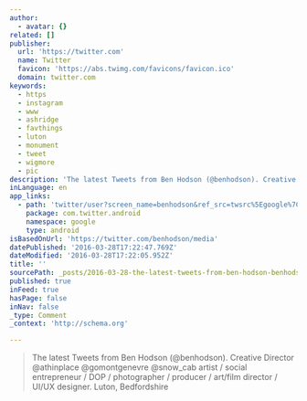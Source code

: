 ```yaml
---
author:
  - avatar: {}
related: []
publisher:
  url: 'https://twitter.com'
  name: Twitter
  favicon: 'https://abs.twimg.com/favicons/favicon.ico'
  domain: twitter.com
keywords:
  - https
  - instagram
  - www
  - ashridge
  - favthings
  - luton
  - monument
  - tweet
  - wigmore
  - pic
description: 'The latest Tweets from Ben Hodson (@benhodson). Creative Director @athinplace @gomontgenevre @snow_cab artist / social entrepreneur / DOP / photographer / producer / art/film director / UI/UX designer. Luton, Bedfordshire'
inLanguage: en
app_links:
  - path: 'twitter/user?screen_name=benhodson&ref_src=twsrc%5Egoogle%7Ctwcamp%5Eandroidseo%7Ctwgr%5Eprofile'
    package: com.twitter.android
    namespace: google
    type: android
isBasedOnUrl: 'https://twitter.com/benhodson/media'
datePublished: '2016-03-28T17:22:47.769Z'
dateModified: '2016-03-28T17:22:05.952Z'
title: ''
sourcePath: _posts/2016-03-28-the-latest-tweets-from-ben-hodson-benhodson-creative-dir.md
published: true
inFeed: true
hasPage: false
inNav: false
_type: Comment
_context: 'http://schema.org'

---
```

> The latest Tweets from Ben Hodson (@benhodson). Creative Director @athinplace @gomontgenevre @snow\_cab artist / social entrepreneur / DOP / photographer / producer / art/film director / UI/UX designer. Luton, Bedfordshire